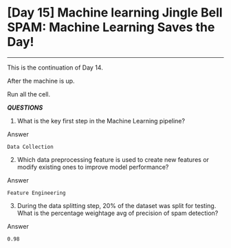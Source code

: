 #  [Day 15] Machine learning Jingle Bell SPAM: Machine Learning Saves the Day!

---
This is the continuation of Day 14.

After the machine is up.

Run all the cell.


***QUESTIONS***

1. What is the key first step in the Machine Learning pipeline?

Answer
```
Data Collection
```
2. Which data preprocessing feature is used to create new features or modify existing ones to improve model performance?

Answer
```
Feature Engineering
```

3. During the data splitting step, 20% of the dataset was split for testing. What is the percentage weightage avg of precision of spam detection?

Answer
```
0.98
```


